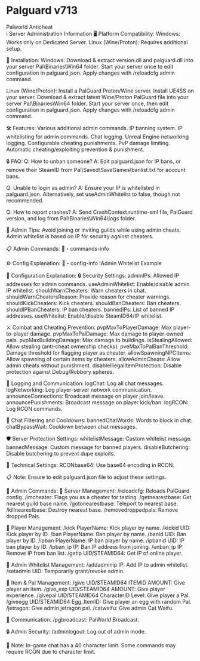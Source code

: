 # Palguard v713
 Palworld Anticheat
<br>
ℹ️ Server Administration Information
🖥️ Platform Compatibility:
Windows: Works only on Dedicated Server.
Linux (Wine/Proton): Requires additional setup.

🔧 Installation:
Windows:
Download & extract version.dll and palguard.dll into your server Pal\Binaries\Win64 folder.
Start your server once to edit configuration in palguard.json. Apply changes with /reloadcfg admin command.

Linux (Wine/Proton):
Install a PalGuard Proton/Wine server.
Install UE4SS on your server.
Download & extract latest Wine/Proton PalGuard file into your server Pal\Binaries\Win64 folder.
Start your server once, then edit configuration in palguard.json. Apply changes with /reloadcfg admin command.

🛠️ Features:
Various additional admin commands.
IP banning system.
IP whitelisting for admin commands.
Chat logging.
Unreal Engine networking logging.
Configurable cheating punishments.
PvP damage limiting.
Automatic cheating/exploiting prevention & punishment.

🔒 FAQ:
Q: How to unban someone?
A: Edit palguard.json for IP bans, or remove their SteamID from Pal\Saved\SaveGames\banlist.txt for account bans.

Q: Unable to login as admin?
A: Ensure your IP is whitelisted in palguard.json. Alternatively, set useAdminWhitelist to false, though not recommended.

Q: How to report crashes?
A: Send CrashContext.runtime-xml file, PalGuard version, and log from Pal\Binaries\Win64\logs folder.

📌 Admin Tips:
Avoid joining or inviting guilds while using admin cheats.
Admin whitelist is based on IP for security against cheaters.

📋 Admin Commands: ⁠📑・commands-info

⚙️ Config Explanation: ⁠📑・config-info
!Admin Whitelist Example



📑 Configuration Explanation:
🔒 Security Settings:
adminIPs: Allowed IP addresses for admin commands.
useAdminWhitelist: Enable/disable admin IP whitelist.
shouldWarnCheaters: Warn cheaters in chat.
shouldWarnCheatersReason: Provide reason for cheater warnings.
shouldKickCheaters: Kick cheaters.
shouldBanCheaters: Ban cheaters.
shouldIPBanCheaters: IP ban cheaters.
bannedIPs: List of banned IP addresses.
useWhitelist: Enable/disable SteamID64/IP whitelist.

⚔️ Combat and Cheating Prevention:
pvpMaxToPlayerDamage: Max player-to-player damage.
pvpMaxToPalDamage: Max damage to player-owned pals.
pvpMaxBuildingDamage: Max damage to buildings.
isStealingAllowed: Allow stealing (anti-cheat ownership checks).
pveMaxToPalBanThreshold: Damage threshold for flagging player as cheater.
allowSpawningNPCItems: Allow spawning of certain items by cheaters.
allowAdminCheats: Allow admin cheats without punishment.
disableIllegalItemProtection: Disable protection against Debug/Robbery spheres.

📝 Logging and Communication:
logChat: Log all chat messages.
logNetworking: Log player-server network communication.
announceConnections: Broadcast message on player join/leave.
announcePunishments: Broadcast message on player kick/ban.
logRCON: Log RCON commands.

🚫 Chat Filtering and Cooldowns:
bannedChatWords: Words to block in chat.
chatBypassWait: Cooldown between chat messages.

🛡️ Server Protection Settings:
whitelistMessage: Custom whitelist message.
bannedMessage: Custom message for banned players.
disableButchering: Disable butchering to prevent dupe exploits.

🔧 Technical Settings:
RCONbase64: Use base64 encoding in RCON.

📋 Note:
Ensure to edit palguard.json file to adjust these settings.



📑 Admin Commands:
🔄 Server Management:
/reloadcfg: Reloads PalGuard config.
/imcheater: Flags you as a cheater for testing.
/getnearestbase: Get nearest guild base name.
/gotonearestbase: Teleport to nearest base.
/killnearestbase: Destroy nearest base.
/removedroppedpals: Remove dropped Pals.

👢 Player Management:
/kick PlayerName: Kick player by name.
/kickid UID: Kick player by ID.
/ban PlayerName: Ban player by name.
/banid UID: Ban player by ID.
/ipban PlayerName: IP ban player by name.
/ipbanid UID: IP ban player by ID.
/ipban_ip IP: Ban IP address from joining.
/unban_ip IP: Remove IP from ban list.
/getip UID/STEAMID64: Get IP of online player.

🔑 Admin Whitelist Management:
/addadminip IP: Add IP to admin whitelist.
/setadmin UID: Temporarily grant/revoke admin.

💼 Item & Pal Management:
/give UID/STEAMID64 ITEMID AMOUNT: Give player an item.
/give_exp UID/STEAMID64 AMOUNT: Give player experience.
/givepal UID/STEAMID64 CharacterID Level: Give player a Pal.
/giveegg UID/STEAMID64 Egg_ItemID: Give player an egg with random Pal.
/jetragon: Give admin jetragon pal.
/catwaifu: Give admin Cat Waifu.

📢 Communication:
/pgbroadcast: PalWorld Broadcast.

🔒 Admin Security:
/adminlogout: Log out of admin mode.

📝 Note:
In-game chat has a 40 character limit.
Some commands may require RCON due to character limit.
